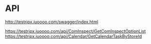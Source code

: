#  API

http://testripx.iuoooo.com/swagger/index.html

https://testripx.iuoooo.com/api/ComInspect/GetComInspectOptionList
https://testripx.iuoooo.com/api/Calendar/GetCalendarTaskByStoreId

